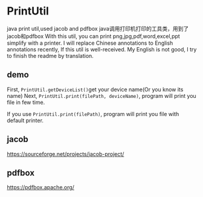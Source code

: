 # PrintUtil
java print util,used jacob and pdfbox  java调用打印机打印的工具类，用到了jacob和pdfbox
With this util, you can print png,jpg,pdf,word,excel,ppt simplify with a printer.
I will replace Chinese annotations to English annotations recently, If this util is well-received.
My English is not good, I try to finish the readme by translation. 

## demo
First, ` PrintUtil.getDeviceList() `get your device name(Or you know its name)
Next,
` PrintUtil.print(filePath, deviceName) `, program will print you file in few time.

If you use ` PrintUtil.print(filePath) `, program will print you file with default printer.

## jacob
https://sourceforge.net/projects/jacob-project/

## pdfbox
https://pdfbox.apache.org/
